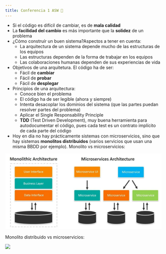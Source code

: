 ```yaml
---
title: Conferencia 1 ASW 🌊
---
```

- Si el código es difícil de cambiar, es de **mala calidad**
- La **facilidad del cambio** es más importante que la **solidez** de un problema
- ¿Cómo construír un buen sistema?Aspectos a tener en cuenta:
	- La arquitectura de un sistema depende mucho de las estructuras de los equipos
	- Las estructuras dependen de la forma de trabajar en los equipos
	- Las colaboraciones humanas dependen de sus experiencias de vida
- Objetivos de una arquitetura. El código ha de ser:
	- Fácil de **cambiar**
	- Fácil de **probar**
	- Fácil de **desplegar**
- Principios de una arquitectura:
	- Conoce bien el problema
	- El código ha de ser legible (ahora y siempre)
	- Intenta desacoplar los dominios del sistema (que las partes puedan resolver partes del problema)
	- Aplicar el Single Responsability Principle 
	- **TDD** (Test Driven Development), muy buena herramienta para autodocumentar el código, pues cada test es un contrato implícito de cada parte del código
- Hoy en día no hay prácticamente sistemas con microservicios, sino que hay sistemas **monolitos distribuidos** (varios servicios que usan una misma BBDD por ejemplo).
Monolito vs microservicios:

![](img/Pasted%20image%2020230215122942.png)

Monolito distribuido vs microservicios:

![](./img/Pasted%20image%2020230215123004.png|400)
